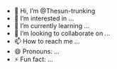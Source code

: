 - 👋 Hi, I’m @Thesun-trunking
- 👀 I’m interested in ...
- 🌱 I’m currently learning ...
- 💞️ I’m looking to collaborate on ...
- 📫 How to reach me ...
- 😄 Pronouns: ...
- ⚡ Fun fact: ...

<!---
Thesun-trunking/Thesun-trunking is a ✨ special ✨ repository because its `README.md` (this file) appears on your GitHub profile.
You can click the Preview link to take a look at your changes.
--->
